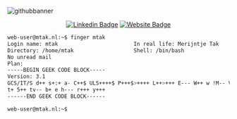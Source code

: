 ![githubbanner](https://user-images.githubusercontent.com/1315327/126971125-abf6295b-2ab3-47b8-8acf-ff10faa5c2ad.png)

<div align="center">

[![Linkedin Badge](https://img.shields.io/badge/-LinkedIn-blue?style=flat&logo=Linkedin&logoColor=white&link=https://www.linkedin.com/in/merijntjetak/)](https://www.linkedin.com/in/merijntjetak/)
[![Website Badge](https://img.shields.io/badge/-tak.io-ff5722?style=flat&logo=HTML5&logoColor=white&link=https://tak.io/)](https://tak.io/)

</div>

```bash
web-user@mtak.nl:~$ finger mtak
Login name: mtak                        In real life: Merijntje Tak
Directory: /home/mtak                   Shell: /bin/bash
No unread mail
Plan:
-----BEGIN GEEK CODE BLOCK-----
Version: 3.1
GCS/IT/S d++ s+:+ a- C++$ ULS++++$ P+++$>++++ L++>+++ E--- W++ w !M-- V 
t+ 5++ tv-- b+ e h--- r+++ y+++
------END GEEK CODE BLOCK------ 

web-user@mtak.nl:~$ 
```
</div>
